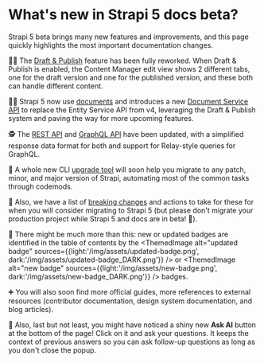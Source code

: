 
# What's new in Strapi 5 docs beta?

Strapi 5 beta brings many new features and improvements, and this page quickly highlights the most important documentation changes.

🧑‍🎨 The [Draft & Publish](/user-docs/content-manager/saving-and-publishing-content) feature has been fully reworked. When Draft & Publish is enabled, the Content Manager edit view shows 2 different tabs, one for the draft version and one for the published version, and these both can handle different content.

🧑‍🏫 Strapi 5 now use [documents](/dev-docs/api/document) and introduces a new [Document Service API](/dev-docs/api/document-service) to replace the Entity Service API from v4, leveraging the Draft & Publish system and paving the way for more upcoming features.

🕵️ The [REST API](/dev-docs/api/rest) and [GraphQL API](/dev-docs/api/graphql) have been updated, with a simplified response data format for both and support for Relay-style queries for GraphQL.

🦾 A whole new CLI [upgrade tool](/dev-docs/upgrade-tool) will soon help you migrate to any patch, minor, and major version of Strapi, automating most of the common tasks through codemods.

👷 Also, we have a list of [breaking changes](/dev-docs/migration/v4-to-v5/breaking-changes) and actions to take for these for when you will consider migrating to Strapi 5 (but please don't migrate your production project while Strapi 5 and docs are in beta! 🙏).

👀 There might be much more than this: new or updated badges are identified in the table of contents by the <ThemedImage alt="updated badge" sources={{light:'/img/assets/updated-badge.png', dark:'/img/assets/updated-badge_DARK.png'}} /> or <ThemedImage alt="new badge" sources={{light:'/img/assets/new-badge.png', dark:'/img/assets/new-badge_DARK.png'}} /> badges.

➕ You will also soon find more official guides, more references to external resources (contributor documentation, design system documentation, and blog articles).

🤖 Also, last but not least, you might have noticed a shiny new **Ask AI** button at the bottom of the page! Click on it and ask your questions. It keeps the context of previous answers so you can ask follow-up questions as long as you don't close the popup.
